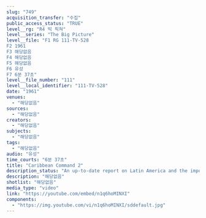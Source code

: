 ```yaml
---
slug: "749"
acquisition_transfer: "수집"
public_access_status: "TRUE"
level__rg: "R4 빅 픽쳐"
level__series: "The Big Picture"
level__file: "F1 RG 111-TV-528
F2 1961
F3 해당없음
F4 해당없음
F5 해당없음
F6 유성
F7 6분 37초"
level__file_number: "111"
level__local_identifier: "111-TV-528"
date: "1961"
venues: 
  - "해당없음"
sources: 
  - "해당없음"
creators: 
  - "해당없음"
subjects: 
  - "해당없음"
tags: 
  - "해당없음"
audio: "유성"
time_courts: "6분 37초"
title: "Caribbean Command 2"
description_status: "An up-to-date report on Latin America and the importance of our neighbors to the south in the maintenance of our freedom."
description: "해당없음"
shotlist: "해당없음"
media_type: "video"
link: "https://youtube.com/embed/n1q6hoMINXI"
components: 
  - "https://img.youtube.com/vi/n1q6hoMINXI/sddefault.jpg"
---
```

